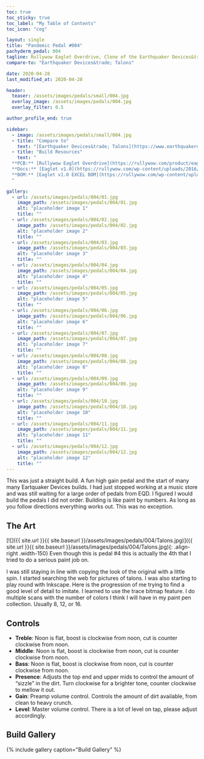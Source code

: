 ```yaml
---
toc: true
toc_sticky: true
toc_label: "My Table of Contents"
toc_icon: "cog"

layout: single
title: "Pandemic Pedal #004"
pachyderm_pedal: 004
tagline: Rullywow Eaglet Overdrive, Clone of the Earthquaker Devices&trade; Talons<br>"The world shrieks and sinks talons into our hearts. This we call memory." - Tim O'Brien
compare-to: "Earthquaker Devices&trade; Talons"

date: 2020-04-28
last_modified_at: 2020-04-28

header:
  teaser: /assets/images/pedals/small/004.jpg
  overlay_image: /assets/images/pedals/004.jpg
  overlay_filter: 0.5

author_profile_end: true

sidebar:
  - image: /assets/images/pedals/small/004.jpg
  - title: "Compare to"
    text: "[Earthquaker Devices&trade; Talons](https://www.earthquakerdevices.com/talons)"
  - title: "Build Resources"
    text: "
  **PCB:** [Rullywow Eaglet Overdrive](https://rullywow.com/product/eaglet-overdrive-talons-clone/)<br>
  **Docs:** [Eaglet v1.0](https://rullywow.com/wp-content/uploads/2016/01/Eaglet-v1.0.pdf)<br>
  **BOM:** [Eaglet v1.0 EXCEL BOM](https://rullywow.com/wp-content/uploads/2016/01/Eaglet-v1.0-EXCEL-BOM.xlsx)
  "

gallery:
  - url: /assets/images/pedals/004/01.jpg
    image_path: /assets/images/pedals/004/01.jpg
    alt: "placeholder image 1"
    title: ""
  - url: /assets/images/pedals/004/02.jpg
    image_path: /assets/images/pedals/004/02.jpg
    alt: "placeholder image 2"
    title: ""
  - url: /assets/images/pedals/004/03.jpg
    image_path: /assets/images/pedals/004/03.jpg
    alt: "placeholder image 3"
    title: ""
  - url: /assets/images/pedals/004/04.jpg
    image_path: /assets/images/pedals/004/04.jpg
    alt: "placeholder image 4"
    title: ""
  - url: /assets/images/pedals/004/05.jpg
    image_path: /assets/images/pedals/004/05.jpg
    alt: "placeholder image 5"
    title: ""
  - url: /assets/images/pedals/004/06.jpg
    image_path: /assets/images/pedals/004/06.jpg
    alt: "placeholder image 6"
    title: ""
  - url: /assets/images/pedals/004/07.jpg
    image_path: /assets/images/pedals/004/07.jpg
    alt: "placeholder image 7"
    title: ""
  - url: /assets/images/pedals/004/08.jpg
    image_path: /assets/images/pedals/004/08.jpg
    alt: "placeholder image 8"
    title: ""
  - url: /assets/images/pedals/004/09.jpg
    image_path: /assets/images/pedals/004/09.jpg
    alt: "placeholder image 9"
    title: ""
  - url: /assets/images/pedals/004/10.jpg
    image_path: /assets/images/pedals/004/10.jpg
    alt: "placeholder image 10"
    title: ""
  - url: /assets/images/pedals/004/11.jpg
    image_path: /assets/images/pedals/004/11.jpg
    alt: "placeholder image 11"
    title: ""
  - url: /assets/images/pedals/004/12.jpg
    image_path: /assets/images/pedals/004/12.jpg
    alt: "placeholder image 12"
    title: ""
---
```


This was just a straight build. A fun high gain pedal and the start of many many Eartquaker Devices builds. I had just stopped working at a music store and was still waiting for a large order of pedals from EQD. I figured I would build the pedals I did not order. Building is like paint by numbers. As long as you follow directions everything works out. This was no exception. 

## The Art

[![]({{ site.url }}{{ site.baseurl }}/assets/images/pedals/004/Talons.jpg)]({{ site.url }}{{ site.baseurl }}/assets/images/pedals/004/Talons.jpg){: .align-right .width-150}
Even though this is pedal #4 this is actually the 4th that I tried to do a serious paint job on.

I was still staying in line with copying the look of the original with a little spin. I started searching the web for pictures of talons. I was also starting to play round with Inkscape. Here is the progression of me trying to find a good level of detail to imitate. I learned to use the trace bitmap feature. I do multiple scans with the number of colors I think I will have in my paint pen collection. Usually 8, 12, or 16.

## Controls

* **Treble**: Noon is flat, boost is clockwise from noon, cut is counter clockwise from noon.
* **Middle**: Noon is flat, boost is clockwise from noon, cut is counter clockwise from noon.
* **Bass**: Noon is flat, boost is clockwise from noon, cut is counter clockwise from noon.
* **Presence**: Adjusts the top end and upper mids to control the amount of “sizzle” in the dirt. Turn clockwise for a brighter tone, counter clockwise to mellow it out.
* **Gain**: Preamp volume control. Controls the amount of dirt available, from clean to heavy crunch.
* **Level**: Master volume control. There is a lot of level on tap, please adjust accordingly.

## Build Gallery

{% include gallery caption="Build Gallery" %}